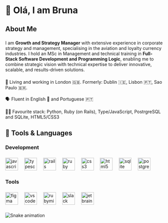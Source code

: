 <h1 align="left">👋 Olá, I am Bruna</h1>

###

<h2 align="left">About Me</h2>

###

<p align="left">I am <b>Growth and Strategy Manager</b> with extensive experience in corporate strategy and management, specialising in the aviation and loyalty currency industries. I hold an MSc in Management and technical training in <b>Full-Stack Software Development and Programming Logic</b>, enabling me to combine strategic vision with technical expertise to deliver innovative, scalable, and results-driven solutions.</p>

###

<p align="left">📍 Living and working in London 🇬🇧. Formerly: Dublin 🇮🇪, Lisbon 🇵🇹, Sao Paulo 🇧🇷.<br><br>🗣️ Fluent in English 🏴󠁧󠁢󠁥󠁮󠁧󠁿 and Portuguese 🇵🇹<br><br>👩‍💻 Favourite stack: Python, Ruby (on Rails), Type/JavaScript, PostrgreSQL and SQLite, HTML5/CSS3</p>

###

<h2 align="left">🔨 Tools & Languages</h2>

###

<h3 align="left">Development</h3>

###

<div align="left">
  <img src="https://cdn.jsdelivr.net/gh/devicons/devicon/icons/javascript/javascript-original.svg" height="40" alt="javascript logo"  />
  <img width="12" />
  <img src="https://cdn.jsdelivr.net/gh/devicons/devicon/icons/typescript/typescript-original.svg" height="40" alt="typescript logo"  />
  <img width="12" />
  <img src="https://cdn.jsdelivr.net/gh/devicons/devicon/icons/rails/rails-original-wordmark.svg" height="40" alt="rails logo"  />
  <img width="12" />
  <img src="https://cdn.jsdelivr.net/gh/devicons/devicon/icons/ruby/ruby-original.svg" height="40" alt="ruby logo"  />
  <img width="12" />
  <img src="https://cdn.jsdelivr.net/gh/devicons/devicon/icons/css3/css3-original.svg" height="40" alt="css3 logo"  />
  <img width="12" />
  <img src="https://cdn.jsdelivr.net/gh/devicons/devicon/icons/html5/html5-original.svg" height="40" alt="html5 logo"  />
  <img width="12" />
  <img src="https://cdn.jsdelivr.net/gh/devicons/devicon/icons/sqlite/sqlite-original.svg" height="40" alt="sqlite logo"  />
  <img width="12" />
  <img src="https://cdn.jsdelivr.net/gh/devicons/devicon/icons/postgresql/postgresql-original.svg" height="40" alt="postgresql logo"  />
</div>

###

<h3 align="left">Tools</h3>

###

<div align="left">
  <img src="https://cdn.jsdelivr.net/gh/devicons/devicon/icons/figma/figma-original.svg" height="40" alt="figma logo"  />
  <img width="12" />
  <img src="https://cdn.jsdelivr.net/gh/devicons/devicon/icons/vscode/vscode-original.svg" height="40" alt="vscode logo"  />
  <img width="12" />
  <img src="https://cdn.jsdelivr.net/gh/devicons/devicon/icons/rubymine/rubymine-original.svg" height="40" alt="rubymine logo"  />
  <img width="12" />
  <img src="https://cdn.jsdelivr.net/gh/devicons/devicon/icons/slack/slack-original.svg" height="40" alt="slack logo"  />
  <img width="12" />
  <img src="https://cdn.jsdelivr.net/gh/devicons/devicon/icons/jetbrains/jetbrains-original.svg" height="40" alt="jetbrains logo"  />
</div>

###

<img src="https://raw.githubusercontent.com/brusdo/brusdo/output/snake.svg" alt="Snake animation" />

###
